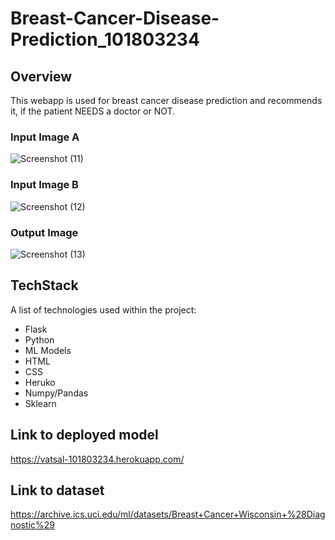 # Breast-Cancer-Disease-Prediction_101803234

## Overview

This webapp is used for breast cancer disease prediction and recommends it, if the patient NEEDS a doctor or NOT. 

### Input Image A

![Screenshot (11)](https://user-images.githubusercontent.com/74549015/133928521-d86228c3-9b32-4718-afba-d004ea0f5a59.png)

### Input Image B

![Screenshot (12)](https://user-images.githubusercontent.com/74549015/133928517-2b5ae8b2-aa53-4730-a6eb-c43f8662875c.png)

### Output Image 

![Screenshot (13)](https://user-images.githubusercontent.com/74549015/133928520-a0ccd8dc-3341-41da-8759-53e907012269.png)



## TechStack

A list of technologies used within the project:
* Flask
* Python
* ML Models
* HTML
* CSS
* Heruko
* Numpy/Pandas
* Sklearn


## Link to deployed model

https://vatsal-101803234.herokuapp.com/

## Link to dataset

https://archive.ics.uci.edu/ml/datasets/Breast+Cancer+Wisconsin+%28Diagnostic%29
